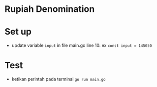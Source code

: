# Rupiah Denomination

# Set up 
- update variable `input` in file main.go line 10. ex `const input = 145050`

# Test
- ketikan perintah pada terminal `go run main.go`